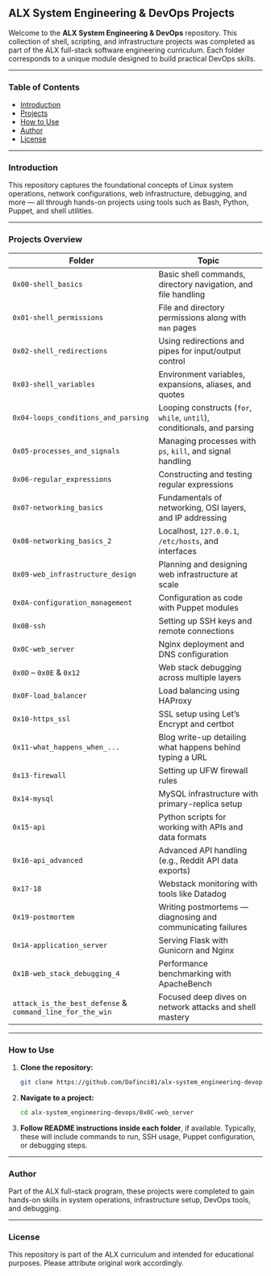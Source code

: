 ## ALX System Engineering & DevOps Projects

Welcome to the **ALX System Engineering & DevOps** repository. This collection of shell, scripting, and infrastructure projects was completed as part of the ALX full-stack software engineering curriculum. Each folder corresponds to a unique module designed to build practical DevOps skills.

---

### Table of Contents

* [Introduction](#introduction)
* [Projects](#projects)
* [How to Use](#how-to-use)
* [Author](#author)
* [License](#license)

---

### Introduction

This repository captures the foundational concepts of Linux system operations, network configurations, web infrastructure, debugging, and more — all through hands-on projects using tools such as Bash, Python, Puppet, and shell utilities.

---

### Projects Overview

| Folder                                                    | Topic                                                                   |
| --------------------------------------------------------- | ----------------------------------------------------------------------- |
| `0x00-shell_basics`                                       | Basic shell commands, directory navigation, and file handling           |
| `0x01-shell_permissions`                                  | File and directory permissions along with `man` pages                   |
| `0x02-shell_redirections`                                 | Using redirections and pipes for input/output control                   |
| `0x03-shell_variables`                                    | Environment variables, expansions, aliases, and quotes                  |
| `0x04-loops_conditions_and_parsing`                       | Looping constructs (`for`, `while`, `until`), conditionals, and parsing |
| `0x05-processes_and_signals`                              | Managing processes with `ps`, `kill`, and signal handling               |
| `0x06-regular_expressions`                                | Constructing and testing regular expressions                            |
| `0x07-networking_basics`                                  | Fundamentals of networking, OSI layers, and IP addressing               |
| `0x08-networking_basics_2`                                | Localhost, `127.0.0.1`, `/etc/hosts`, and interfaces                    |
| `0x09-web_infrastructure_design`                          | Planning and designing web infrastructure at scale                      |
| `0x0A-configuration_management`                           | Configuration as code with Puppet modules                               |
| `0x0B-ssh`                                                | Setting up SSH keys and remote connections                              |
| `0x0C-web_server`                                         | Nginx deployment and DNS configuration                                  |
| `0x0D` – `0x0E` & `0x12`                                  | Web stack debugging across multiple layers                              |
| `0x0F-load_balancer`                                      | Load balancing using HAProxy                                            |
| `0x10-https_ssl`                                          | SSL setup using Let’s Encrypt and certbot                               |
| `0x11-what_happens_when_...`                              | Blog write-up detailing what happens behind typing a URL                |
| `0x13-firewall`                                           | Setting up UFW firewall rules                                           |
| `0x14-mysql`                                              | MySQL infrastructure with primary-replica setup                         |
| `0x15-api`                                                | Python scripts for working with APIs and data formats                   |
| `0x16-api_advanced`                                       | Advanced API handling (e.g., Reddit API data exports)                   |
| `0x17-18`                                                 | Webstack monitoring with tools like Datadog                             |
| `0x19-postmortem`                                         | Writing postmortems — diagnosing and communicating failures             |
| `0x1A-application_server`                                 | Serving Flask with Gunicorn and Nginx                                   |
| `0x1B-web_stack_debugging_4`                              | Performance benchmarking with ApacheBench                               |
| `attack_is_the_best_defense` & `command_line_for_the_win` | Focused deep dives on network attacks and shell mastery                 |

---

### How to Use

1. **Clone the repository:**

   ```bash
   git clone https://github.com/Dafinci01/alx-system_engineering-devops.git
   ```

2. **Navigate to a project:**

   ```bash
   cd alx-system_engineering-devops/0x0C-web_server
   ```

3. **Follow README instructions inside each folder**, if available.
   Typically, these will include commands to run, SSH usage, Puppet configuration, or debugging steps.

---

### Author

Part of the ALX full-stack program, these projects were completed to gain hands-on skills in system operations, infrastructure setup, DevOps tools, and debugging.

---

### License

This repository is part of the ALX curriculum and intended for educational purposes. Please attribute original work accordingly.
